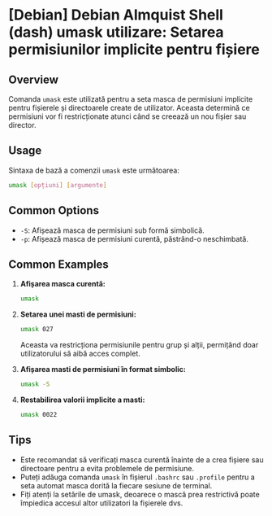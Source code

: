 # [Debian] Debian Almquist Shell (dash) umask utilizare: Setarea permisiunilor implicite pentru fișiere

## Overview
Comanda `umask` este utilizată pentru a seta masca de permisiuni implicite pentru fișierele și directoarele create de utilizator. Aceasta determină ce permisiuni vor fi restricționate atunci când se creează un nou fișier sau director.

## Usage
Sintaxa de bază a comenzii `umask` este următoarea:

```bash
umask [opțiuni] [argumente]
```

## Common Options
- `-S`: Afișează masca de permisiuni sub formă simbolică.
- `-p`: Afișează masca de permisiuni curentă, păstrând-o neschimbată.

## Common Examples
1. **Afișarea masca curentă:**
   ```bash
   umask
   ```

2. **Setarea unei masti de permisiuni:**
   ```bash
   umask 027
   ```
   Aceasta va restricționa permisiunile pentru grup și alții, permițând doar utilizatorului să aibă acces complet.

3. **Afișarea masti de permisiuni în format simbolic:**
   ```bash
   umask -S
   ```

4. **Restabilirea valorii implicite a masti:**
   ```bash
   umask 0022
   ```

## Tips
- Este recomandat să verificați masca curentă înainte de a crea fișiere sau directoare pentru a evita problemele de permisiune.
- Puteți adăuga comanda `umask` în fișierul `.bashrc` sau `.profile` pentru a seta automat masca dorită la fiecare sesiune de terminal.
- Fiți atenți la setările de umask, deoarece o mască prea restrictivă poate împiedica accesul altor utilizatori la fișierele dvs.